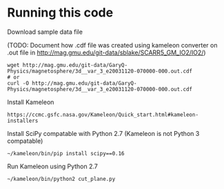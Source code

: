 # Running this code

Download sample data file

(TODO: Document how .cdf file was created using kameleon converter on .out file in 
http://mag.gmu.edu/git-data/sblake/SCARR5_GM_IO2/IO2/)

```
wget http://mag.gmu.edu/git-data/GaryQ-Physics/magnetosphere/3d__var_3_e20031120-070000-000.out.cdf
# or
curl -O http://mag.gmu.edu/git-data/GaryQ-Physics/magnetosphere/3d__var_3_e20031120-070000-000.out.cdf
```

Install Kameleon

```
https://ccmc.gsfc.nasa.gov/Kameleon/Quick_start.html#kameleon-installers
```

Install SciPy compatable with Python 2.7 (Kameleon is not Python 3 compatable)

```
~/kameleon/bin/pip install scipy==0.16
```

Run Kameleon using Python 2.7

```
~/kameleon/bin/python2 cut_plane.py
```
